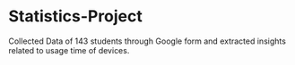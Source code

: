 # Statistics-Project
Collected Data of 143 students through Google form and extracted insights related to usage time of devices.
